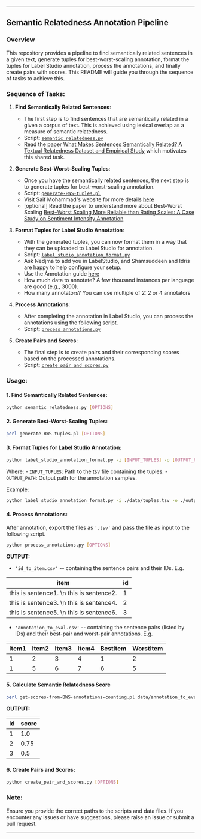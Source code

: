 ------------------------------------------------------------------------

## Semantic Relatedness Annotation Pipeline

### Overview

This repository provides a pipeline to find semantically related sentences in a given text, generate tuples for best-worst-scaling annotation, format the tuples for Label Studio annotation, process the annotations, and finally create pairs with scores. This README will guide you through the sequence of tasks to achieve this.

### Sequence of Tasks:

1. **Find Semantically Related Sentences**: 
   - The first step is to find sentences that are semantically related in a given a corpus of text. This is achieved using lexical overlap as a measure of semantic relatedness.
   - Script: [`semantic_relatedness.py`](https://github.com/shmuhammadd/semantic_relatedness/blob/main/scripts/semantic_relatedness.py)
   - Read the paper [What Makes Sentences Semantically Related? A Textual Relatedness Dataset and Empirical Study](https://arxiv.org/pdf/2110.04845.pdf) which motivates this shared task.

2. **Generate Best-Worst-Scaling Tuples**: 
   - Once you have the semantically related sentences, the next step is to generate tuples for best-worst-scaling annotation.
   - Script: [`generate-BWS-tuples.pl`](https://github.com/shmuhammadd/labelstudio-semrel-pipeline/blob/main/Best-Worst-Scaling-Scripts/generate-BWS-tuples.pl)
   - Visit Saif Mohammad's website for more details [here](https://www.saifmohammad.com/WebPages/BestWorst.html)
   - [optional] Read the paper to understand more about Best–Worst Scaling [Best–Worst Scaling More Reliable than Rating Scales: A Case Study on Sentiment Intensity Annotation](https://www.saifmohammad.com/WebDocs/BWS-reliable-ACL2017.pdf)

3. **Format Tuples for Label Studio Annotation**: 
   - With the generated tuples, you can now format them in a way that they can be uploaded to Label Studio for annotation.
   - Script: [`label_studio_annotation_format.py`](https://github.com/shmuhammadd/labelstudio-semrel-pipeline/blob/main/scripts/label_studio_annotation_format.py)
   - Ask Nedjma to add you in LabelStudio, and Shamsuddeen and Idris are happy to help configure your setup.
   - Use the Annotation guide [here](https://docs.google.com/document/d/1qwS9P-eRhgQw-JYMpWyOoTusBtuuxWCXEWnZZ-7LpBg/edit?usp=sharing)
   - How much data to annotate? A few thousand instances per language are good (e.g., 3000).
   - How many annotators? You can use multiple of 2: 2 or 4 annotators

4. **Process Annotations**: 
   - After completing the annotation in Label Studio, you can process the annotations using the following script.
   - Script: [`process_annotations.py`](https://github.com/shmuhammadd/labelstudio-semrel-pipeline/blob/main/scripts/process_annotations.py)

5. **Create Pairs and Scores**: 
   - The final step is to create pairs and their corresponding scores based on the processed annotations.
   - Script: [`create_pair_and_scores.py`](https://github.com/shmuhammadd/labelstudio-semrel-pipeline/blob/main/scripts/create_pair_and%20scores.py)

### Usage:

#### 1. Find Semantically Related Sentences:

``` bash
python semantic_relatedness.py [OPTIONS]
```

#### 2. Generate Best-Worst-Scaling Tuples:

``` bash
perl generate-BWS-tuples.pl [OPTIONS]
```

#### 3. Format Tuples for Label Studio Annotation:

``` bash
python label_studio_annotation_format.py -i [INPUT_TUPLES] -o [OUTPUT_PATH]
```

Where: - `INPUT_TUPLES`: Path to the tsv file containing the tuples. - `OUTPUT_PATH`: Output path for the annotation samples.

Example:

``` bash
python label_studio_annotation_format.py -i ./data/tuples.tsv -o ./output/
```

#### 4. Process Annotations:

After annotation, export the files as `'.tsv'` and pass the file as input to the following script.

``` bash
python process_annotations.py [OPTIONS]
```

**OUTPUT:**

-   `'id_to_item.csv'` -- containing the sentence pairs and their IDs. E.g.

| item                                      | id  |
|-------------------------------------------|-----|
| this is sentence1. \\n this is sentence2. | 1   |
| this is sentence3. \\n this is sentence4. | 2   |
| this is sentence5. \\n this is sentence6. | 3   |

-   `'annotation_to_eval.csv'` -- containing the sentence pairs (listed by IDs) and their best-pair and worst-pair annotations. E.g.

| Item1 | Item2 | Item3 | Item4 | BestItem | WorstItem |
|-------|-------|-------|-------|----------|-----------|
| 1     | 2     | 3     | 4     | 1        | 2         |
| 1     | 5     | 6     | 7     | 6        | 5         |

#### 5. Calculate Semantic Relatedness Score

``` bash
perl get-scores-from-BWS-annotations-counting.pl data/annotation_to_eval.csv data
```

**OUTPUT:**

| id  | score |
|-----|-------|
| 1   | 1.0   |
| 2   | 0.75  |
| 3   | 0.5   |

#### 6. Create Pairs and Scores:

``` bash
python create_pair_and_scores.py [OPTIONS]
```

### Note:

Ensure you provide the correct paths to the scripts and data files. If you encounter any issues or have suggestions, please raise an issue or submit a pull request.

------------------------------------------------------------------------
